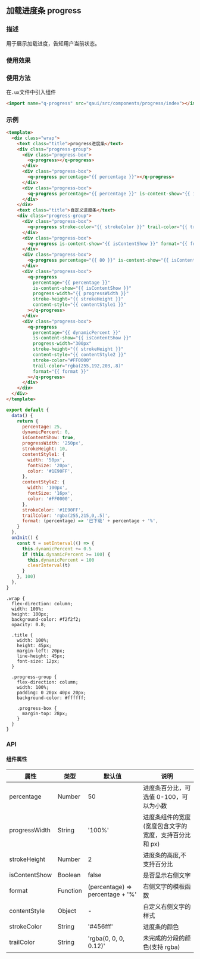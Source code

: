 ## 加载进度条 progress

### 描述

用于展示加载进度，告知用户当前状态。

### 使用效果

### 使用方法

在`.ux`文件中引入组件

```html
<import name="q-progress" src="qaui/src/components/progress/index"></import>
```

### 示例

```html
<template>
  <div class="wrap">
    <text class="title">progress进度条</text>
    <div class="progress-group">
      <div class="progress-box">
        <q-progress></q-progress>
      </div>
      <div class="progress-box">
        <q-progress percentage="{{ percentage }}"></q-progress>
      </div>
      <div class="progress-box">
        <q-progress percentage="{{ percentage }}" is-content-show="{{ isContentShow }}"></q-progress>
      </div>
    </div>
    <text class="title">自定义进度条</text>
    <div class="progress-group">
      <div class="progress-box">
        <q-progress stroke-color="{{ strokeColor }}" trail-color="{{ trailColor }}"></q-progress>
      </div>
      <div class="progress-box">
        <q-progress is-content-show="{{ isContentShow }}" format="{{ format }}"></q-progress>
      </div>
      <div class="progress-box">
        <q-progress percentage="{{ 80 }}" is-content-show="{{ isContentShow }}" format="{{ format }}"></q-progress>
      </div>
      <div class="progress-box">
        <q-progress
          percentage="{{ percentage }}"
          is-content-show="{{ isContentShow }}"
          progress-width="{{ progressWidth }}"
          stroke-height="{{ strokeHeight }}"
          content-style="{{ contentStyle1 }}"
        ></q-progress>
      </div>
      <div class="progress-box">
        <q-progress
          percentage="{{ dynamicPercent }}"
          is-content-show="{{ isContentShow }}"
          progress-width="300px"
          stroke-height="{{ strokeHeight }}"
          content-style="{{ contentStyle2 }}"
          stroke-color="#FF0000"
          trail-color="rgba(255,192,203,.8)"
          format="{{ format }}"
        ></q-progress>
      </div>
    </div>
  </div>
</template>
```

```js
export default {
  data() {
    return {
      percentage: 25,
      dynamicPercent: 0,
      isContentShow: true,
      progressWidth: '250px',
      strokeHeight: 10,
      contentStyle1: {
        width: '50px',
        fontSize: '20px',
        color: '#1E90FF',
      },
      contentStyle2: {
        width: '100px',
        fontSize: '16px',
        color: '#FF0000',
      },
      strokeColor: '#1E90FF',
      trailColor: 'rgba(255,215,0,.5)',
      format: (percentage) => '已下载' + percentage + '%',
    }
  },
  onInit() {
    const t = setInterval(() => {
      this.dynamicPercent += 0.5
      if (this.dynamicPercent >= 100) {
        this.dynamicPercent = 100
        clearInterval(t)
      }
    }, 100)
  },
}
```

```less
.wrap {
  flex-direction: column;
  width: 100%;
  height: 100px;
  background-color: #f2f2f2;
  opacity: 0.8;

  .title {
    width: 100%;
    height: 45px;
    margin-left: 20px;
    line-height: 45px;
    font-size: 12px;
  }

  .progress-group {
    flex-direction: column;
    width: 100%;
    padding: 0 20px 40px 20px;
    background-color: #ffffff;

    .progress-box {
      margin-top: 28px;
    }
  }
}
```

### API

#### 组件属性

| 属性          | 类型     | 默认值                           | 说明                                                  |
| ------------- | -------- | -------------------------------- | ----------------------------------------------------- |
| percentage    | Number   | 50                               | 进度条百分比，可选值 0-100，可以为小数                |
| progressWidth | String   | '100%'                           | 进度条组件的宽度(宽度包含文字的宽度，支持百分比和 px) |
| strokeHeight  | Number   | 2                                | 进度条的高度,不支持百分比                             |
| isContentShow | Boolean  | false                            | 是否显示右侧文字                                      |
| format        | Function | (percentage) => percentage + '%' | 右侧文字的模板函数                                    |
| contentStyle  | Object   | -                                | 自定义右侧文字的样式                                  |
| strokeColor   | String   | '#456fff'                        | 进度条的颜色                                          |
| trailColor    | String   | 'rgba(0, 0, 0, 0.12)'            | 未完成的分段的颜色(支持 rgba)                         |
